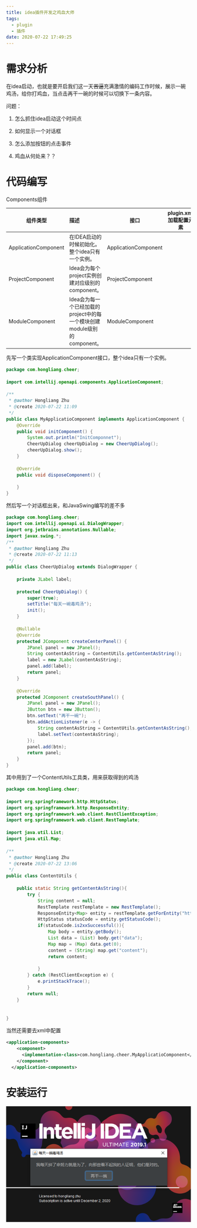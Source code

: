```yaml
---
title: idea插件开发之鸡血大师
tags:
  - plugin
  - 插件
date: 2020-07-22 17:49:25
---
```



# 需求分析

在idea启动，也就是要开启我们这一天~~苦逼~~充满激情的编码工作时候，展示一碗鸡汤，给你打鸡血，当点击再干一碗的时候可以切换下一条内容。

问题：

1. 怎么抓住idea启动这个时间点

2. 如何显示一个对话框

3. 怎么添加按钮的点击事件

4. 鸡血从何处来？？

   

# 代码编写

Components组件

| 组件类型             | 描述                                                         | 接口                 | plugin.xml加载配置元素  |
| -------------------- | :----------------------------------------------------------- | -------------------- | ----------------------- |
| ApplicationComponent | 在IDEA启动的时候初始化。整个idea只有一个实例。               | ApplicationComponent | <application-component> |
| ProjectComponent     | Idea会为每个project实例创建对应级别的component。             | ProjectComponent     | <project-component>     |
| ModuleComponent      | Idea会为每一个已经加载的project中的每一个模块创建module级别的component。 | ModuleComponent      | <module-component>      |

先写一个类实现ApplicationComponent接口，整个idea只有一个实例。

```java
package com.hongliang.cheer;

import com.intellij.openapi.components.ApplicationComponent;

/**
 * @author Hongliang Zhu
 * @create 2020-07-22 11:09
 */
public class MyApplicatioComponent implements ApplicationComponent {
    @Override
    public void initComponent() {
        System.out.println("InitComponnet");
        CheerUpDialog cheerUpDialog = new CheerUpDialog();
        cheerUpDialog.show();
    }

    @Override
    public void disposeComponent() {

    }
}

```

然后写一个对话框出来，和JavaSwing编写的差不多

```java
package com.hongliang.cheer;
import com.intellij.openapi.ui.DialogWrapper;
import org.jetbrains.annotations.Nullable;
import javax.swing.*;
/**
 * @author Hongliang Zhu
 * @create 2020-07-22 11:13
 */
public class CheerUpDialog extends DialogWrapper {

    private JLabel label;

    protected CheerUpDialog() {
        super(true);
        setTitle("每天一碗毒鸡汤");
        init();
    }

    @Nullable
    @Override
    protected JComponent createCenterPanel() {
        JPanel panel = new JPanel();
        String contentAsString = ContentUtils.getContentAsString();
        label = new JLabel(contentAsString);
        panel.add(label);
        return panel;
    }

    @Override
    protected JComponent createSouthPanel() {
        JPanel panel = new JPanel();
        JButton btn = new JButton();
        btn.setText("再干一碗");
        btn.addActionListener(e -> {
            String contentAsString = ContentUtils.getContentAsString();
            label.setText(contentAsString);
        });
        panel.add(btn);
        return panel;
    }
}

```

其中用到了一个ContentUtils工具类，用来获取得到的鸡汤

```java
package com.hongliang.cheer;

import org.springframework.http.HttpStatus;
import org.springframework.http.ResponseEntity;
import org.springframework.web.client.RestClientException;
import org.springframework.web.client.RestTemplate;

import java.util.List;
import java.util.Map;

/**
 * @author Hongliang Zhu
 * @create 2020-07-22 13:06
 */
public class ContentUtils {

    public static String getContentAsString(){
        try {
            String content = null;
            RestTemplate restTemplate = new RestTemplate();
            ResponseEntity<Map> entity = restTemplate.getForEntity("https://api.nextrt.com/V1/Dutang", Map.class);
            HttpStatus statusCode = entity.getStatusCode();
            if(statusCode.is2xxSuccessful()){
                Map body = entity.getBody();
                List data = (List) body.get("data");
                Map map = (Map) data.get(0);
                content = (String) map.get("content");
                return content;

            }
        } catch (RestClientException e) {
            e.printStackTrace();
        }
        return null;
    }


}

```

当然还需要去xml中配置

```xml
<application-components>
    <component>
      <implementation-class>com.hongliang.cheer.MyApplicatioComponent</implementation-class>
    </component>
  </application-components>
```

# 安装运行

![1595407337144](idea插件开发之鸡血大师/1595407337144.png)

